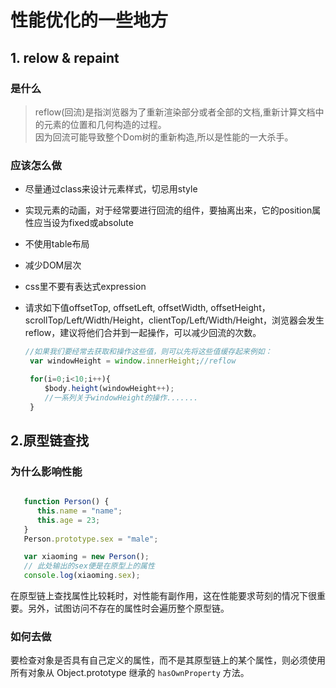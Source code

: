 # 性能优化的一些地方

## 1. relow & repaint

### 是什么

> reflow(回流)是指浏览器为了重新渲染部分或者全部的文档,重新计算文档中的元素的位置和几何构造的过程。  
因为回流可能导致整个Dom树的重新构造,所以是性能的一大杀手。

### 应该怎么做

- 尽量通过class来设计元素样式，切忌用style
- 实现元素的动画，对于经常要进行回流的组件，要抽离出来，它的position属性应当设为fixed或absolute
- 不使用table布局
- 减少DOM层次
- css里不要有表达式expression
- 请求如下值offsetTop, offsetLeft, offsetWidth, offsetHeight，scrollTop/Left/Width/Height，clientTop/Left/Width/Height，浏览器会发生reflow，建议将他们合并到一起操作，可以减少回流的次数。

   ```javascript
   //如果我们要经常去获取和操作这些值，则可以先将这些值缓存起来例如：
    var windowHeight = window.innerHeight;//reflow

    for(i=0;i<10;i++){
    　　$body.height(windowHeight++);
    　　//一系列关于windowHeight的操作.......
    }
   ```

## 2.原型链查找

### 为什么影响性能

``` javascript

   function Person() {
      this.name = "name";
      this.age = 23;
   }
   Person.prototype.sex = "male";

   var xiaoming = new Person();
   // 此处输出的sex便是在原型上的属性
   console.log(xiaoming.sex);
```

在原型链上查找属性比较耗时，对性能有副作用，这在性能要求苛刻的情况下很重要。另外，试图访问不存在的属性时会遍历整个原型链。

### 如何去做

要检查对象是否具有自己定义的属性，而不是其原型链上的某个属性，则必须使用所有对象从 Object.prototype 继承的 `hasOwnProperty` 方法。